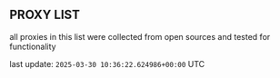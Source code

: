 ## PROXY LIST

all proxies in this list were collected from open sources and tested for functionality

last update: `2025-03-30 10:36:22.624986+00:00` UTC